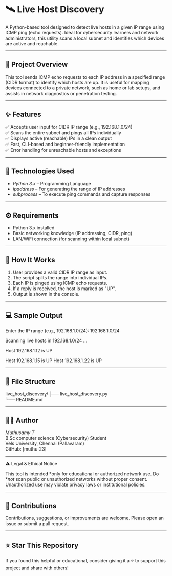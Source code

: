 # 🛰 Live Host Discovery

A Python-based tool designed to detect live hosts in a given IP range using ICMP ping (echo requests). Ideal for cybersecurity learners and network administrators, this utility scans a local subnet and identifies which devices are active and reachable.

---

## 📌 Project Overview

This tool sends ICMP echo requests to each IP address in a specified range (CIDR format) to identify which hosts are up. It is useful for mapping devices connected to a private network, such as home or lab setups, and assists in network diagnostics or penetration testing.

---

## ✨ Features

✅ Accepts user input for CIDR IP range (e.g., 192.168.1.0/24)  
✅ Scans the entire subnet and pings all IPs individually  
✅ Displays active (reachable) IPs in a clean output  
✅ Fast, CLI-based and beginner-friendly implementation  
✅ Error handling for unreachable hosts and exceptions 

---

## 🧰 Technologies Used

- *Python 3.x* – Programming Language  
- *ipaddress* – For generating the range of IP addresses  
- *subprocess* – To execute ping commands and capture responses

---

## ⚙ Requirements

- Python 3.x installed
- Basic networking knowledge (IP addressing, CIDR, ping)
- LAN/WiFi connection (for scanning within local subnet)

---

## 🚀 How It Works

1. User provides a valid CIDR IP range as input.
2. The script splits the range into individual IPs.
3. Each IP is pinged using ICMP echo requests.
4. If a reply is received, the host is marked as "UP".
5. Output is shown in the console.

---

## 💻 Sample Output

Enter the IP range (e.g., 192.168.1.0/24): 192.168.1.0/24

Scanning live hosts in 192.168.1.0/24 ... 

Host 192.168.1.12 is UP

Host 192.168.1.15 is UP Host 192.168.1.22 is UP

---

## 📁 File Structure

live_host_discovery/
  ├── live_host_discovery.py     
  └── README.md                  

---

## 👨‍💻 Author

*Muthusamy T*  
B.Sc computer science (Cybersecurity) Student  
Vels University, Chennai (Pallavaram)  
GitHub: [muthu-23]

---

⚠ Legal & Ethical Notice

This tool is intended *only for educational or authorized network use. Do **not* scan public or unauthorized networks without proper consent. Unauthorized use may violate privacy laws or institutional policies.

---

## 🤝 Contributions

Contributions, suggestions, or improvements are welcome. Please open an issue or submit a pull request.

---

## ⭐ Star This Repository

If you found this helpful or educational, consider giving it a ⭐ to support this project and share with others!
